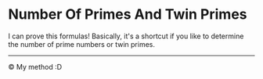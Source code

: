 
# Number Of Primes And Twin Primes

I can prove this formulas! Basically, it's a shortcut if you like to determine the number of prime numbers or twin primes.

----------------------------------------------------------------------------------------------------------------------
© My method :D
